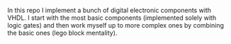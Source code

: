 In this repo I implement a bunch of digital electronic components with VHDL. I start with the most basic components (implemented solely with logic gates) and then work myself up to more complex ones by combining the basic ones (lego block mentality).
